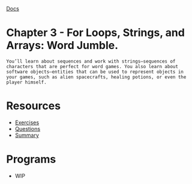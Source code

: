 [Docs](../)
# Chapter 3 - For Loops, Strings, and Arrays: Word Jumble.

`You’ll learn about sequences and work with strings—sequences of characters that are perfect for word games. You also learn about software objects—entities that can be used to represent objects in your games, such as alien spacecrafts, healing potions, or even the player himself.`

# Resources
- [Exercises](Exercises/)
- [Questions](Questions/)
- [Summary](Summary/)

# Programs
- WIP